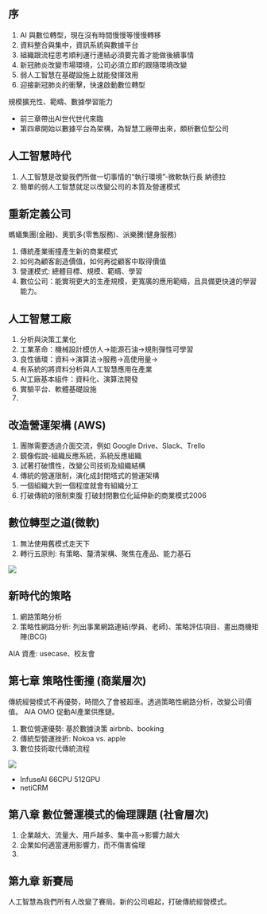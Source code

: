 ## 序
1. AI 與數位轉型，現在沒有時間慢慢等慢慢轉移
2. 資料整合與集中，資訊系統與數據平台
3. 組織跟流程思考順利運行連結必須要完善才能做後續事情
4. 新冠肺炎改變市場環境，公司必須立即的跟隨環境改變
5. 弱人工智慧在基礎設施上就能發揮效用
6. 迎接新冠肺炎的衝擊，快速啟動數位轉型

規模擴充性、範疇、數據學習能力

- 前三章帶出AI世代世代來臨
- 第四章開始以數據平台為架構，為智慧工廠帶出來，頗析數位型公司

## 人工智慧時代
1. 人工智慧是改變我們所做一切事情的“執行環境”-微軟執行長 納德拉
2. 簡單的弱人工智慧就足以改變公司的本質及營運模式

## 重新定義公司
螞蟻集團(金融)、奧凱多(零售服務)、派樂騰(健身服務)
1. 傳統產業衝撞產生新的商業模式
2. 如何為顧客創造價值，如何再從顧客中取得價值
3. 營運模式: 總體目標、規模、範疇、學習
4. 數位公司：能實現更大的生產規模，更寬廣的應用範疇，且具備更快速的學習能力。

## 人工智慧工廠
1. 分析與決策工業化
2. 工業革命：機械設計模仿人->能源石油->規則彈性可學習
3. 良性循環：資料->演算法->服務->高使用量->
4. 有系統的將資料分析與人工智慧應用在產業
5. AI工廠基本組件：資料化、演算法開發
6. 實驗平台、軟體基礎設施
7. 

## 改造營運架構 (AWS)
1. 團隊需要透過介面交流，例如 Google Drive、Slack、Trello
2. 鏡像假說-組織反應系統，系統反應組織
3. 試著打破慣性，改變公司技術及組織結構
4. 傳統的營運限制，演化成封閉塔式的營運架構
5. 一個組織大到一個程度就會有組織分工
6. 打破傳統的限制束腹 打破封閉數位化延伸新的商業模式2006

## 數位轉型之道(微軟)
1. 無法使用舊模式走天下
2. 轉行五原則: 有策略、釐清架構、聚焦在產品、能力基石

![](https://i.imgur.com/LCA7llW.png)

## 新時代的策略
1. 網路策略分析
2. 策略性網路分析: 列出事業網路連結(學員、老師)、策略評估項目、畫出商機矩陣(BCG)

AIA 資產: usecase、校友會

## 第七章 策略性衝撞 (商業層次)
傳統經營模式不再優勢，時間久了會被超車。透過策略性網路分析，改變公司價值。 AIA OMO 促動AI產業供應鏈。
1. 數位營運優勢: 基於數據決策 airbnb、booking
2. 傳統型營運挫折: Nokoa vs. apple
3. 數位技術取代傳統流程

![](https://i.imgur.com/8HwWI0z.jpg)

- InfuseAI 66CPU 512GPU
- netiCRM

## 第八章 數位營運模式的倫理課題 (社會層次)
1. 企業越大、流量大、用戶越多、集中高->影響力越大
2. 企業如何適當運用影響力，而不傷害倫理
3. 

## 第九章 新賽局
人工智慧為我們所有人改變了賽局。新的公司崛起，打破傳統經營模式。